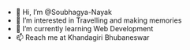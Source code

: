 - 👋 Hi, I’m @Soubhagya-Nayak
- 👀 I’m interested in Travelling and making memories
- 🌱 I’m currently learning Web Development
- 📫 Reach me at Khandagiri Bhubaneswar

<!---
Soubhagya-Nayak/Soubhagya-Nayak is a ✨ special ✨ repository because its `README.md` (this file) appears on your GitHub profile.
You can click the Preview link to take a look at your changes.
--->
